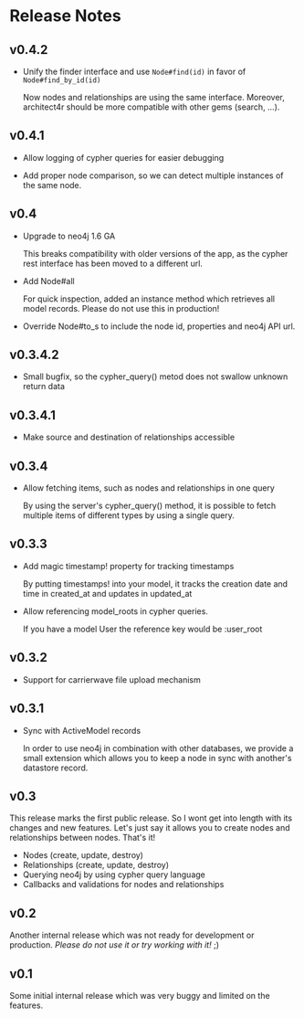 # Release Notes

## v0.4.2

* Unify the finder interface and use ```Node#find(id)``` in favor of ```Node#find_by_id(id)```

  Now nodes and relationships are using the same interface. Moreover, architect4r should be 
  more compatible with other gems (search, …).

## v0.4.1

* Allow logging of cypher queries for easier debugging

* Add proper node comparison, so we can detect multiple instances of the same node.

## v0.4

* Upgrade to neo4j 1.6 GA

  This breaks compatibility with older versions of the app, as the cypher rest interface
  has been moved to a different url.

* Add Node#all
  
  For quick inspection, added an instance method which retrieves all model records. Please 
  do not use this in production!

* Override Node#to_s to include the node id, properties and neo4j API url.

## v0.3.4.2

* Small bugfix, so the cypher_query() metod does not swallow unknown return data

## v0.3.4.1

* Make source and destination of relationships accessible

## v0.3.4

* Allow fetching items, such as nodes and relationships in one query
  
  By using the server's cypher_query() method, it is possible to fetch 
  multiple items of different types by using a single query.

## v0.3.3

* Add magic timestamp! property for tracking timestamps

  By putting timestamps! into your model, it tracks the creation date and 
  time in created\_at and updates in updated\_at

* Allow referencing model_roots in cypher queries.

  If you have a model User the reference key would be :user_root

## v0.3.2

* Support for carrierwave file upload mechanism

## v0.3.1

* Sync with ActiveModel records

  In order to use neo4j in combination with other databases, we provide a 
  small extension which allows you to keep a node in sync with another's 
  datastore record.

## v0.3

This release marks the first public release. So I wont get into length 
with its changes and new features. Let's just say it allows you to create
nodes and relationships between nodes. That's it!

* Nodes (create, update, destroy)
* Relationships (create, update, destroy)
* Querying neo4j by using cypher query language
* Callbacks and validations for nodes and relationships

## v0.2

Another internal release which was not ready for development or production.
_Please do not use it or try working with it!_ ;)

## v0.1

Some initial internal release which was very buggy and limited on the features.
